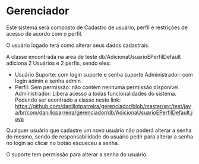 # Gerenciador

Este sistema será composto de Cadastro de usuário, perfil e restrições de acesso de acordo com o perfil.

O usuário logado terá como alterar seus dados cadastrais.

A classe encontrada na area de teste db/AdicionaUsuarioEPerfilDefault adiciona 2 Usuários e 2 perfis, sendo eles:
* Usuário
Suporte: com login suporte e senha suporte
Administrador: com login admin e senha admin
* Perfil:
Sem permissão: não contém nenhuma permissão disponível.
Administrador: Libera acesso a todas funcionalidades do sistema.
Podendo ser econtrado a classe neste link: https://github.com/danillotparreira/gerenciador/blob/master/src/test/java/br/com/danilloparreira/gerenciador/db/AdicionaUsuarioEPerfilDefault.java

Qualquer usuário que cadastre um novo usuário não poderá alterar a senha do mesmo, sendo de responsabilidade do usuário pedir para alterar a senha no login ao clicar no botão esqueceu a senha.

O suporte tem permissão para alterar a senha do usuário.
